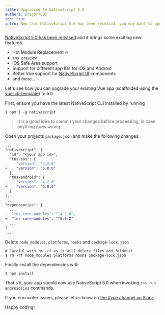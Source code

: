 ```yaml
---
title: Upgrading to NativeScript 5.0
authors: [rigor789]
toc: true
intro: Now that NativeScript 5.0 has been released, you may want to upgrade your Vue app. Let's see how!
---
```


[NativeScript 5.0 has been released](https://www.nativescript.org/blog/nativescript-5.0-is-hot-out-of-the-oven) and it brings
some exciting new features:

* Hot Module Replacement 🔥
* `tns preview`
* iOS Safe Area support
* Support for different app IDs for iOS and Android 
* Better Vue support for [NativeScript UI](https://www.nativescript.org/ui-for-nativescript) components
* and more...

Let's see how you can upgrade your existing Vue app (scaffolded using the [vue-cli-template](https://github.com/nativescript-vue/vue-cli-template)) to 5.0.

First, ensure you have the latest NativeScript CLI installed by running

```shell
$ npm i -g nativescript
```

> It is a good idea to commit your changes before proceeding, in case anything goes wrong.

Open your projects `package.json` and make the following changes:

```diff
...
"nativescript": {
  "id": "<your app id>",
  "tns-ios": {
-    "version": "4.2.0"
+    "version": "5.0.0"
  },
  "tns-android": {
-    "version": "4.2.0"
+    "version": "5.0.0"
  }
},
...
"dependencies": {
  ...
-  "tns-core-modules": "^4.2.0",
+  "tns-core-modules": "^5.0.2"
  ...
}
...
```

Delete `node_modules`, `platforms`, `hooks` and `package-lock.json`

```shell
# Careful with rm -rf as it will delete files and folders!
$ rm -rf node_modules platforms hooks package-lock.json
```

Finally install the dependencies with
```shell
$ npm install
```

That's it, your app should now use NativeScript 5.0 when invoking `tns run android|ios` commands.

If you encounter issues, please let us know on [the #vue channel on Slack](https://developer.telerik.com/wp-login.php?action=slack-invitation).

Happy coding!
